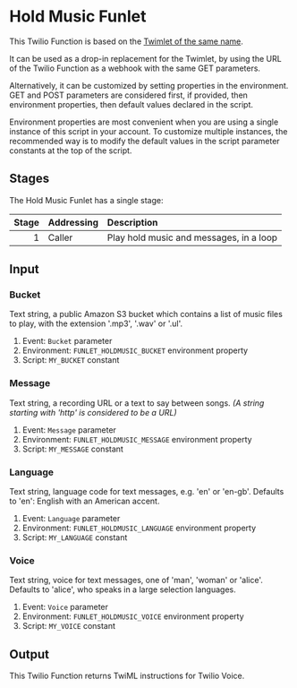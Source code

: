# Hold Music Funlet

This Twilio Function is based on the [Twimlet of the same name][twimlet].

[twimlet]: https://www.twilio.com/labs/twimlets/holdmusic

It can be used as a drop-in replacement for the Twimlet, by using the URL
of the Twilio Function as a webhook with the same GET parameters.

Alternatively, it can be customized by setting properties in the
environment. GET and POST parameters are considered first, if provided,
then environment properties, then default values declared in the script.

Environment properties are most convenient when you are using a single
instance of this script in your account. To customize multiple instances,
the recommended way is to modify the default values in the script parameter
constants at the top of the script.

## Stages

The Hold Music Funlet has a single stage:

| Stage | Addressing | Description |
| ----: | :--------- | :---------- |
|     1 | Caller     | Play hold music and messages, in a loop |

## Input

### Bucket

Text string, a public Amazon S3 bucket which contains a list of music files
to play, with the extension '.mp3', '.wav' or '.ul'.

1. Event: `Bucket` parameter
2. Environment: `FUNLET_HOLDMUSIC_BUCKET` environment property
3. Script: `MY_BUCKET` constant

### Message

Text string, a recording URL or a text to say between songs.
*(A string starting with 'http' is considered to be a URL)*

1. Event: `Message` parameter
2. Environment: `FUNLET_HOLDMUSIC_MESSAGE` environment property
3. Script: `MY_MESSAGE` constant

### Language

Text string, language code for text messages, e.g. 'en' or 'en-gb'.
Defaults to 'en': English with an American accent.

1. Event: `Language` parameter
2. Environment: `FUNLET_HOLDMUSIC_LANGUAGE` environment property
3. Script: `MY_LANGUAGE` constant

### Voice

Text string, voice for text messages, one of 'man', 'woman' or 'alice'.
Defaults to 'alice', who speaks in a large selection languages.

1. Event: `Voice` parameter
2. Environment: `FUNLET_HOLDMUSIC_VOICE` environment property
3. Script: `MY_VOICE` constant

## Output

This Twilio Function returns TwiML instructions for Twilio Voice.
